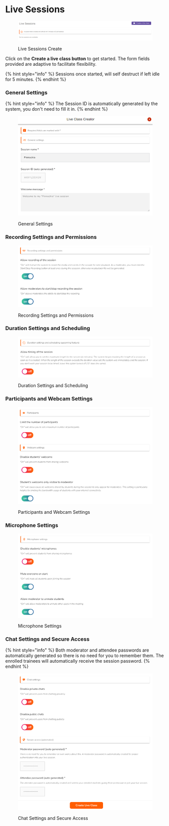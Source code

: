 # Live Sessions

<figure><img src="../../../../../.gitbook/assets/ls.PNG" alt=""><figcaption><p>Live Sessions Create</p></figcaption></figure>

Click on the **Create a live class button** to get started. The form fields provided are adaptive to facilitate flexibility.

{% hint style="info" %}
Sessions once started, will self destruct if left idle for 5 minutes.
{% endhint %}

### General Settings

{% hint style="info" %}
The Session ID is automatically generated by the system, you don't need to fill it in.
{% endhint %}

<figure><img src="../../../../../.gitbook/assets/lc1.PNG" alt=""><figcaption><p>General Settings</p></figcaption></figure>

### Recording Settings and Permissions

<figure><img src="../../../../../.gitbook/assets/lc2.PNG" alt=""><figcaption><p>Recording Settings and Permissions</p></figcaption></figure>

### Duration Settings and Scheduling

<figure><img src="../../../../../.gitbook/assets/lc3.PNG" alt=""><figcaption><p>Duration Settings and Scheduling</p></figcaption></figure>

### Participants and Webcam Settings

<figure><img src="../../../../../.gitbook/assets/lc4.PNG" alt=""><figcaption><p>Participants and Webcam Settings</p></figcaption></figure>

### Microphone Settings

<figure><img src="../../../../../.gitbook/assets/lc5.PNG" alt=""><figcaption><p>Microphone Settings</p></figcaption></figure>

### Chat Settings and Secure Access

{% hint style="info" %}
Both moderator and attendee passwords are automatically generated so there is no need for you to remember them. The enrolled trainees will automatically receive the session password.&#x20;
{% endhint %}

<figure><img src="../../../../../.gitbook/assets/lc6.PNG" alt=""><figcaption><p>Chat Settings and Secure Access</p></figcaption></figure>
